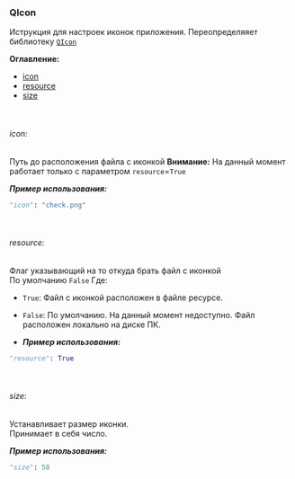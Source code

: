 ### QIcon

Иструкция для настроек иконок приложения.
Переопределяяет библиотеку [`QIcon`](https://doc.qt.io/qt-5/qicon.html)

**Оглавление:**
- [icon](#icon)
- [resource](#resource)
- [size](#size)

&nbsp;
###### icon:
Путь до расположения файла с иконкой
**Внимание:** На данный момент работает только с параметром `resource`=`True`

***Пример использования:***
```python
"icon": "check.png"
```

&nbsp;
###### resource:
Флаг указывающий на то откуда брать файл с иконкой  
По умолчанию `False`
Где:
- `True`:  Файл с иконкой расположен в файле ресурсе.
- `False`: По умолчанию. На данный момент недоступно. Файл расположен локально на диске ПК.

- ***Пример использования:***
```python
"resource": True
```

&nbsp;
###### size:
Устанавливает размер иконки.  
Принимает в себя число.

***Пример использования:***
```python
"size": 50
```